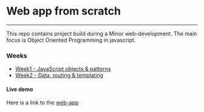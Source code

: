 # Web app from scratch
***

This repo contains project build during a Minor web-development. The main focus is Object Oriented Programming in javascript.

### Weeks
- [Week1 - JavaScript objects & patterns](https://github.com/eltongonc/web_app_from_scratch/tree/master/week1)
- [Week2 - Data, routing & templating](https://github.com/eltongonc/web_app_from_scratch/tree/master/week2)

#### Live demo
Here is a link to the [web-app](http://eltongoncalves.com/minor/)

